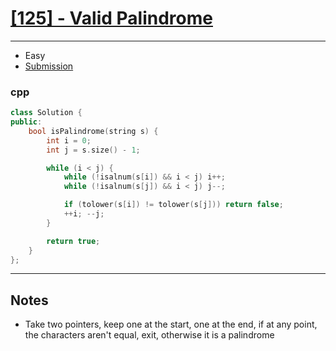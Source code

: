 # [[125] - Valid Palindrome](https://leetcode.com/problems/valid-palindrome)

---

- Easy
- [Submission](https://leetcode.com/problems/valid-palindrome/submissions/887289621/)

### cpp
```cpp
class Solution {
public:
    bool isPalindrome(string s) {
        int i = 0;
        int j = s.size() - 1;

        while (i < j) {
            while (!isalnum(s[i]) && i < j) i++;
            while (!isalnum(s[j]) && i < j) j--;

            if (tolower(s[i]) != tolower(s[j])) return false;
            ++i; --j;
        }

        return true;
    }
};
```

---

## Notes

- Take two pointers, keep one at the start, one at the end, if at any point, the characters aren't equal, exit, otherwise it is a palindrome
